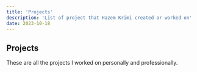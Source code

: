 ```yaml
---
title: 'Projects'
description: 'List of project that Hazem Krimi created or worked on'
date: 2023-10-18
---
```


## Projects

These are all the projects I worked on personally and professionally.
